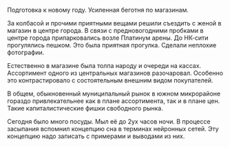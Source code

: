 Подготовка к новому году. Усиленная беготня по магазинам.

За колбасой и прочими приятными вещами решили съездить с женой в магазин в центре города.
В связи с предновогодними пробками в центре города припарковались возле Платинум арены. До НК-сити прогулялись пешком. Это была приятная прогулка. Сделали неплохие фотографии.

Естественно в магазине была толпа народу и очереди на кассах. Ассортимент одного из центральных магазинов разочаровал. Особенно это контрастировало с состоятельным внешним видом покупателей.

В общем, обыкновенный муниципальный рынок в южном микрорайоне гораздо привлекательнее как в плане ассортимента, так и в плане цен. Такие капиталистические фишки свободного рынка.

Сегодня было много посуды. Мыл её до 2ух часов ночи.
В процессе засыпания вспомнил концепцию сна в терминах нейронных сетей. Эту концепцию надо записать с примерами и выводами из них.